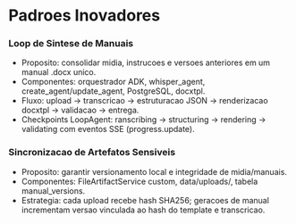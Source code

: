 ﻿# Padroes Inovadores
### Loop de Sintese de Manuais
- Proposito: consolidar midia, instrucoes e versoes anteriores em um manual .docx unico.
- Componentes: orquestrador ADK, whisper_agent, create_agent/update_agent, PostgreSQL, docxtpl.
- Fluxo: upload -> transcricao -> estruturacao JSON -> renderizacao docxtpl -> validacao -> entrega.
- Checkpoints LoopAgent: 	ranscribing -> structuring -> rendering -> validating com eventos SSE (progress.update).
### Sincronizacao de Artefatos Sensiveis
- Proposito: garantir versionamento local e integridade de midia/manuais.
- Componentes: FileArtifactService custom, data/uploads/, tabela manual_versions.
- Estrategia: cada upload recebe hash SHA256; geracoes de manual incrementam versao vinculada ao hash do template e transcricao.